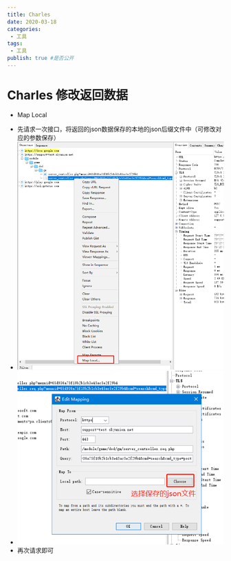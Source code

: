 ```yaml
---
title: Charles
date: 2020-03-18
categories:
 - 工具
tags:
 - 工具
publish: true #是否公开 
---
```


# Charles 修改返回数据
- Map Local

* 先请求一次接口，将返回的json数据保存的本地的json后缀文件中（可修改对应的参数保存）
* ![1](../asset/Charles_maplocal.png)
* ![2](../asset/jj.png)
* 再次请求即可
 